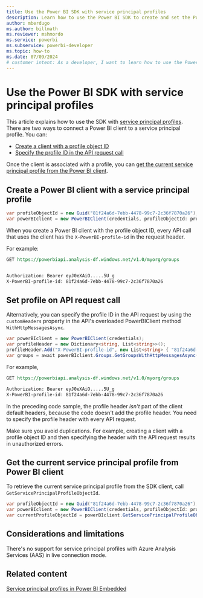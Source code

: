 ```yaml
---
title: Use the Power BI SDK with service principal profiles
description: Learn how to use the Power BI SDK to create and set the Power BI client when using a service principal profile.
author: mberdugo
ms.author: billmath
ms.reviewer: mshmordo
ms.service: powerbi
ms.subservice: powerbi-developer
ms.topic: how-to
ms.date: 07/09/2024
# customer intent: As a developer, I want to learn how to use the Power BI SDK with service principal profiles so I can create and set the Power BI client when using a service principal profile.
---
```


# Use the Power BI SDK with service principal profiles

This article explains how to use the SDK with [service principal profiles](embed-multi-tenancy.md).
There are two ways to connect a Power BI client to a service principal profile. You can:

* [Create a client with a profile object ID](#create-a-power-bi-client-with-a-service-principal-profile)
* [Specify the profile ID in the API request call](#set-profile-on-api-request-call)

Once the client is associated with a profile, you can [get the current service principal profile from the Power BI client](#get-the-current-service-principal-profile-from-power-bi-client).

## Create a Power BI client with a service principal profile

```csharp
var profileObjectId = new Guid("81f24a6d-7ebb-4478-99c7-2c36f7870a26"); 
var powerBIclient = new PowerBIClient(credentials, profileObjectId: profileObjectId);
```

When you create a Power BI client with the profile object ID, every API call that uses the client has the `X-PowerBI-profile-id` in the request header.

For example:

```rest
GET https://powerbiapi.analysis-df.windows.net/v1.0/myorg/groups


Authorization: Bearer eyJ0eXAiO.....5U_g
X-PowerBI-profile-id: 81f24a6d-7ebb-4478-99c7-2c36f7870a26
```

## Set profile on API request call

Alternatively, you can specify the profile ID in the API request by using the `customHeaders` property in the API's overloaded PowerBIClient method `WithHttpMessagesAsync`.

```csharp
var powerBIclient = new PowerBIClient(credentials); 
var profileHeader = new Dictionary<string, List<string>>(); 
profileHeader.Add("X-PowerBI-profile-id", new List<string> { "81f24a6d-7ebb-4478-99c7-2c36f7870a26" }); 
var groups = await powerBIclient.Groups.GetGroupsWithHttpMessagesAsync(customHeaders: profileHeader); 
```

For example,

```rest
GET https://powerbiapi.analysis-df.windows.net/v1.0/myorg/groups 

Authorization: Bearer eyJ0eXAiO.....5U_g 
X-PowerBI-profile-id: 81f24a6d-7ebb-4478-99c7-2c36f7870a26 
```

In the preceding code sample, the profile header *isn't* part of the client default headers, because the code doesn't add the profile header. You need to specify the profile header with every API request.

Make sure you avoid duplications. For example, creating a client with a profile object ID and then specifying the header with the API request results in unauthorized errors.  

## Get the current service principal profile from Power BI client

To retrieve the current service principal profile from the SDK client, call `GetServicePrincipalProfileObjectId`.

```csharp
var profileObjectId = new Guid("81f24a6d-7ebb-4478-99c7-2c36f7870a26"); 
var powerBIclient = new PowerBIClient(credentials, profileObjectId: profileObjectId); 
var currentProfileObjectId = powerBIclient.GetServicePrincipalProfileObjectId(); 
```

## Considerations and limitations

There's no support for service principal profiles with Azure Analysis Services (AAS) in live connection mode.

## Related content

[Service principal profiles in Power BI Embedded](embed-multi-tenancy.md)
